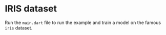 # IRIS dataset

Run the `main.dart` file to run the example and train a model on the famous `iris` dataset.
